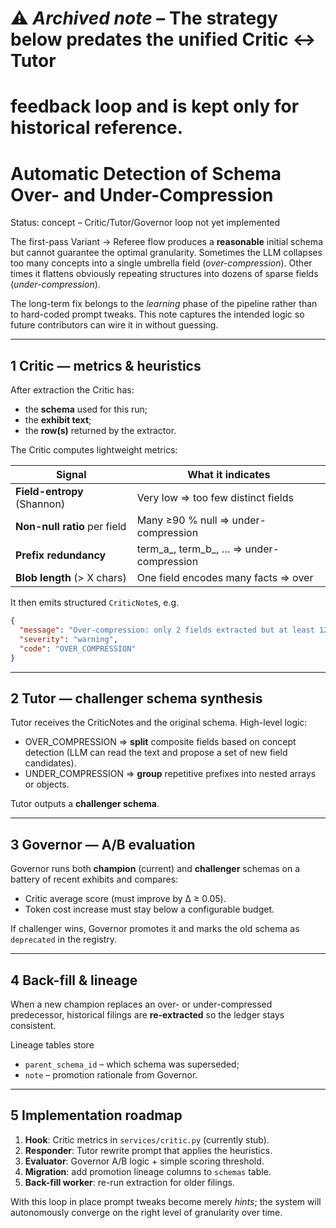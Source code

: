 # ⚠️ *Archived note* – The strategy below predates the unified Critic ↔ Tutor
# feedback loop and is kept only for historical reference.
#
# Automatic Detection of Schema Over- and Under-Compression

Status: concept – Critic/Tutor/Governor loop not yet implemented

The first-pass Variant → Referee flow produces a **reasonable** initial schema
but cannot guarantee the optimal granularity.  Sometimes the LLM collapses too
many concepts into a single umbrella field (*over-compression*).  Other times
it flattens obviously repeating structures into dozens of sparse fields
(*under-compression*).

The long-term fix belongs to the *learning* phase of the pipeline rather than
to hard-coded prompt tweaks.  This note captures the intended logic so future
contributors can wire it in without guessing.

---

## 1  Critic — metrics & heuristics

After extraction the Critic has:

* the **schema** used for this run;
* the **exhibit text**;
* the **row(s)** returned by the extractor.

The Critic computes lightweight metrics:

| Signal                         | What it indicates                      |
|--------------------------------|----------------------------------------|
| **Field-entropy** (Shannon)    | Very low ⇒ too few distinct fields     |
| **Non-null ratio** per field   | Many ≥90 % null ⇒ under-compression    |
| **Prefix redundancy**          | term_a_, term_b_, … ⇒ under-compression|
| **Blob length** (> X chars)    | One field encodes many facts ⇒ over    |

It then emits structured `CriticNote`s, e.g.

```json
{
  "message": "Over-compression: only 2 fields extracted but at least 12 distinct concepts detected in text.",
  "severity": "warning",
  "code": "OVER_COMPRESSION"
}
```

---

## 2  Tutor — challenger schema synthesis

Tutor receives the CriticNotes and the original schema.  High-level logic:

* OVER_COMPRESSION ⇒ **split** composite fields based on concept detection
  (LLM can read the text and propose a set of new field candidates).
* UNDER_COMPRESSION ⇒ **group** repetitive prefixes into nested arrays or
  objects.

Tutor outputs a **challenger schema**.

---

## 3  Governor — A/B evaluation

Governor runs both **champion** (current) and **challenger** schemas on a
battery of recent exhibits and compares:

* Critic average score (must improve by Δ ≥ 0.05).
* Token cost increase must stay below a configurable budget.

If challenger wins, Governor promotes it and marks the old schema as
`deprecated` in the registry.

---

## 4  Back-fill & lineage

When a new champion replaces an over- or under-compressed predecessor,
historical filings are **re-extracted** so the ledger stays consistent.

Lineage tables store

* `parent_schema_id`  – which schema was superseded;
* `note`              – promotion rationale from Governor.

---

## 5  Implementation roadmap

1. **Hook**: Critic metrics in `services/critic.py` (currently stub).
2. **Responder**: Tutor rewrite prompt that applies the heuristics.
3. **Evaluator**: Governor A/B logic + simple scoring threshold.
4. **Migration**: add promotion lineage columns to `schemas` table.
5. **Back-fill worker**: re-run extraction for older filings.

With this loop in place prompt tweaks become merely *hints*; the system will
autonomously converge on the right level of granularity over time.
